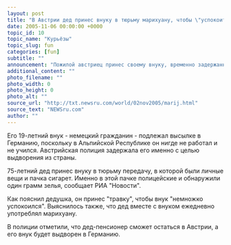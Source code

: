 ```yaml
---
layout: post
title: "В Австрии дед принес внуку в тюрьму марихуану, чтобы \"успокоить\" его"
date: 2005-11-06 00:00:00 +0000
topic_id: 10
topic_name: "Курьёзы"
topic_slug: fun
categories: [fun]
subtitle: ""
announcement: "Пожилой австриец принес своему внуку, временно задержанному полицией в городе Вольфсберг в Австрии, марихуану прямо в тюрьму."
additional_content: ""
photo_filename: ""
photo_width: 0
photo_height: 0
photo_alt: ""
source_url: "http://txt.newsru.com/world/02nov2005/marij.html"
source_text: "NEWSru.com"
author: ""
---
```

Его 19-летний внук - немецкий гражданин - подлежал высылке в Германию, поскольку в Альпийской Республике он нигде не работал и не учился. Австрийская полиция задержала его именно с целью выдворения из страны.

75-летний дед принес внуку в тюрьму передачу, в которой были личные вещи и пачка сигарет. Именно в этой пачке полицейские и обнаружили один грамм зелья, сообщает РИА "Новости".

Как пояснил дедушка, он принес "травку", чтобы внук "немножко успокоился". Выяснилось также, что дед вместе с внуком ежедневно употреблял марихуану.

В полиции отметили, что дед-пенсионер сможет остаться в Австрии, а его внук будет выдворен в Германию.
